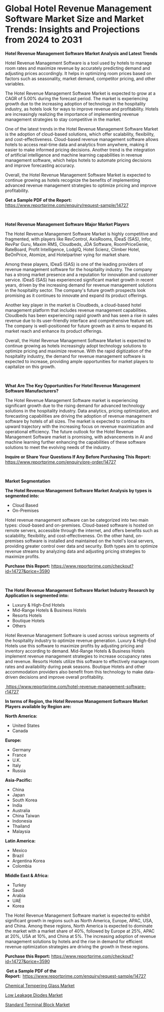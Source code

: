 <p><h1>Global Hotel Revenue Management Software Market Size and Market Trends: Insights and Projections from 2024 to 2031</h1></p><p><strong>Hotel Revenue Management Software Market Analysis and Latest Trends</strong></p>
<p><p>Hotel Revenue Management Software is a tool used by hotels to manage room rates and maximize revenue by accurately predicting demand and adjusting prices accordingly. It helps in optimizing room prices based on factors such as seasonality, market demand, competitor pricing, and other variables.</p><p>The Hotel Revenue Management Software Market is expected to grow at a CAGR of 5.00% during the forecast period. The market is experiencing growth due to the increasing adoption of technology in the hospitality industry, as hotels look for ways to improve revenue and profitability. Hotels are increasingly realizing the importance of implementing revenue management strategies to stay competitive in the market.</p><p>One of the latest trends in the Hotel Revenue Management Software Market is the adoption of cloud-based solutions, which offer scalability, flexibility, and cost-effectiveness. Cloud-based revenue management software allows hotels to access real-time data and analytics from anywhere, making it easier to make informed pricing decisions. Another trend is the integration of artificial intelligence and machine learning capabilities in revenue management software, which helps hotels to automate pricing decisions and improve forecasting accuracy.</p><p>Overall, the Hotel Revenue Management Software Market is expected to continue growing as hotels recognize the benefits of implementing advanced revenue management strategies to optimize pricing and improve profitability.</p></p>
<p><strong>Get a Sample PDF of the Report:&nbsp;</strong> <a href="https://www.reportprime.com/enquiry/request-sample/14727">https://www.reportprime.com/enquiry/request-sample/14727</a></p>
<p>&nbsp;</p>
<p><strong>Hotel Revenue Management Software Major Market Players</strong></p>
<p><p>The Hotel Revenue Management Software Market is highly competitive and fragmented, with players like RevControl, AxisRooms, IDeaS (SAS), Infor, RevPar Guru, Maxim RMS, Cloudbeds, JDA Software, RoomPriceGenie, RateBoard, Profit Intelligence, LodgIQ, Hotel Scienz, Climber Hotel, BeOnPrice, Atomize, and Hotelpartner vying for market share.</p><p>Among these players, IDeaS (SAS) is one of the leading providers of revenue management software for the hospitality industry. The company has a strong market presence and a reputation for innovation and customer service. IDeaS (SAS) has experienced significant market growth in recent years, driven by the increasing demand for revenue management solutions in the hospitality sector. The company's future growth prospects look promising as it continues to innovate and expand its product offerings.</p><p>Another key player in the market is Cloudbeds, a cloud-based hotel management platform that includes revenue management capabilities. Cloudbeds has been experiencing rapid growth and has seen a rise in sales revenue due to its user-friendly interface and comprehensive feature set. The company is well-positioned for future growth as it aims to expand its market reach and enhance its product offerings.</p><p>Overall, the Hotel Revenue Management Software Market is expected to continue growing as hotels increasingly adopt technology solutions to optimize pricing and maximize revenue. With the rapid digitization of the hospitality industry, the demand for revenue management software is expected to increase, providing ample opportunities for market players to capitalize on this growth.</p></p>
<p>&nbsp;</p>
<p><strong>What Are The Key Opportunities For Hotel Revenue Management Software Manufacturers?</strong></p>
<p><p>The Hotel Revenue Management Software market is experiencing significant growth due to the rising demand for advanced technology solutions in the hospitality industry. Data analytics, pricing optimization, and forecasting capabilities are driving the adoption of revenue management software by hotels of all sizes. The market is expected to continue its upward trajectory with the increasing focus on revenue maximization and operational efficiency. The future outlook for the Hotel Revenue Management Software market is promising, with advancements in AI and machine learning further enhancing the capabilities of these software solutions to meet the evolving needs of the industry.</p></p>
<p><strong>Inquire or Share Your Questions If Any Before Purchasing This Report:</strong> <a href="https://www.reportprime.com/enquiry/pre-order/14727">https://www.reportprime.com/enquiry/pre-order/14727</a></p>
<p>&nbsp;</p>
<p><strong>Market Segmentation</strong></p>
<p><strong>The Hotel Revenue Management Software Market Analysis by types is segmented into:</strong></p>
<p><ul><li>Cloud Based</li><li>On-Premises</li></ul></p>
<p><p>Hotel revenue management software can be categorized into two main types: cloud-based and on-premises. Cloud-based software is hosted on remote servers, accessible through the internet, and offers benefits such as scalability, flexibility, and cost-effectiveness. On the other hand, on-premises software is installed and maintained on the hotel's local servers, providing greater control over data and security. Both types aim to optimize revenue streams by analyzing data and adjusting pricing strategies to maximize profits.</p></p>
<p><strong>Purchase this Report:&nbsp;</strong><a href="https://www.reportprime.com/checkout?id=14727&price=3590">https://www.reportprime.com/checkout?id=14727&price=3590</a></p>
<p>&nbsp;</p>
<p><strong>The Hotel Revenue Management Software Market Industry Research by Application is segmented into:</strong></p>
<p><ul><li>Luxury & High-End Hotels</li><li>Mid-Range Hotels & Business Hotels</li><li>Resorts Hotels</li><li>Boutique Hotels</li><li>Others</li></ul></p>
<p><p>Hotel Revenue Management Software is used across various segments of the hospitality industry to optimize revenue generation. Luxury & High-End Hotels use this software to maximize profits by adjusting pricing and inventory according to demand. Mid-Range Hotels & Business Hotels implement revenue management strategies to increase occupancy rates and revenue. Resorts Hotels utilize this software to effectively manage room rates and availability during peak seasons. Boutique Hotels and other accommodation providers also benefit from this technology to make data-driven decisions and improve overall profitability.</p></p>
<p><a href="https://www.reportprime.com/hotel-revenue-management-software-r14727">&nbsp;https://www.reportprime.com/hotel-revenue-management-software-r14727</a></p>
<p><strong>In terms of Region, the Hotel Revenue Management Software Market Players available by Region are:</strong></p>
<p>
    <p> <strong> North America: </strong>
        <ul>
            <li>United States</li>
            <li>Canada</li>
        </ul>
        </p> 
    <p> <strong> Europe: </strong>
        <ul>
            <li>Germany</li>
            <li>France</li>
            <li>U.K.</li>
            <li>Italy</li>
            <li>Russia</li>
        </ul>
        </p> 
    <p> <strong> Asia-Pacific: </strong>
        <ul>
            <li>China</li>
            <li>Japan</li>
            <li>South Korea</li>
            <li>India</li>
            <li>Australia</li>
            <li>China Taiwan</li>
            <li>Indonesia</li>
            <li>Thailand</li>
            <li>Malaysia</li>
        </ul>
        </p> 
    <p> <strong> Latin America: </strong>
        <ul>
            <li>Mexico</li>
            <li>Brazil</li>
            <li>Argentina Korea</li>
            <li>Colombia</li>
        </ul>
        </p> 
    <p> <strong> Middle East & Africa: </strong>
        <ul>
            <li>Turkey</li>
            <li>Saudi</li>
            <li>Arabia</li>
            <li>UAE</li>
            <li>Korea</li>
        </ul>
    </p>
    </p>
<p><p>The Hotel Revenue Management Software market is expected to exhibit significant growth in regions such as North America, Europe, APAC, USA, and China. Among these regions, North America is expected to dominate the market with a market share of 40%, followed by Europe at 25%, APAC at 20%, USA at 10%, and China at 5%. The increasing adoption of revenue management solutions by hotels and the rise in demand for efficient revenue optimization strategies are driving the growth in these regions.</p></p>
<p><strong>Purchase this Report: </strong><a href="https://www.reportprime.com/checkout?id=14727&price=3590">https://www.reportprime.com/checkout?id=14727&price=3590</a></p>
<p>&nbsp;<strong>Get a Sample PDF of the Report:&nbsp;&nbsp;</strong><a href="https://www.reportprime.com/enquiry/request-sample/14727">https://www.reportprime.com/enquiry/request-sample/14727</a></p>
<p><strong></strong></p>
<p><p><a href="https://www.linkedin.com/pulse/chemical-tempering-glass-market-size-evaluating-its-trends-fp8ve?trackingId=BrQ2wd0ilw1TZNsOzyfFRg%3D%3D">Chemical Tempering Glass Market</a></p><p><a href="https://www.linkedin.com/pulse/low-leakage-diodes-market-insight-trends-growth-forecasted-uatue?trackingId=StE99%2FhtUoJNQPi%2FBmSwBQ%3D%3D">Low Leakage Diodes Market</a></p><p><a href="https://www.linkedin.com/pulse/standard-terminal-block-market-share-evolution-growth-trends-rdrye?trackingId=Coq6kJI5CJ3hr06n%2FKVHmA%3D%3D">Standard Terminal Block Market</a></p></p>